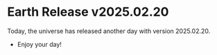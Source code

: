 # Earth Release v2025.02.20
Today, the universe has released another day with version 2025.02.20.
- Enjoy your day!
